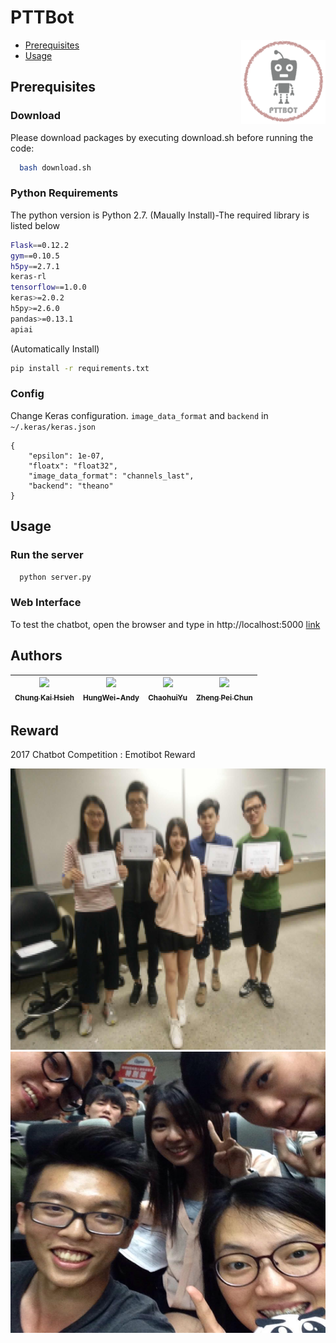 # PTTBot
<img align="right" width="135" height="135"
     title="PTTBot logo" src="./images/pttbot_icon.png">
* [Prerequisites](#prerequisites)
* [Usage](#usage)



## Prerequisites
### Download
Please download packages by executing download.sh before running the code:
```bash
  bash download.sh
```

### Python Requirements
The python version is Python 2.7.
(Maually Install)-The required library is listed below 
```bash
Flask==0.12.2
gym==0.10.5
h5py==2.7.1
keras-rl
tensorflow==1.0.0
keras>=2.0.2
h5py>=2.6.0
pandas>=0.13.1
apiai
```
(Automatically Install)
```bash
pip install -r requirements.txt
```

### Config
Change Keras configuration.
`image_data_format` and `backend` in `~/.keras/keras.json`
```
{
    "epsilon": 1e-07,
    "floatx": "float32",
    "image_data_format": "channels_last",
    "backend": "theano"
}
```

## Usage
### Run the server
```bash
  python server.py
```

### Web Interface
To test the chatbot, open the browser and type in http://localhost:5000 [link](http://localhost:5000)


## Authors
| [<img src="https://avatars3.githubusercontent.com/u/17563176?s=460&v=4" width="110px;"/><br /><sub><b>Chung Kai Hsieh</b></sub>](https://github.com/account)<br />        | [<img src="https://avatars0.githubusercontent.com/u/22479778?s=460&v=4" width="110px;"/><br /><sub><b>HungWei-Andy</b></sub>](https://github.com/HungWei-Andy)<br />  | [<img src="https://avatars0.githubusercontent.com/u/24911155?s=460&v=4" width="110px;"/><br /><sub><b>ChaohuiYu</b></sub>](https://github.com/ChaohuiYu)<br />          | [<img src="https://scontent.fkhh1-2.fna.fbcdn.net/v/t1.0-9/600984_382974335099334_1394295018_n.jpg?_nc_cat=0&_nc_eui2=v1%3AAeFtsIiDXhJctKU_uHiLGHyxIPQwqTW05v5zzQgkbXJXMSXwXKB8whndBJlFUGyy10L5KVE2QyTA6-CZWt0t4LRGrYRoIo2EskGN2jvTm8oEjg&oh=4a3114031fe396334dd22e3c2ee70839&oe=5B68F9E9" width="110px;"/><br /><sub><b>Zheng Pei Chun</b></sub>](https://www.facebook.com/rubbincheng?ref=br_rs)<br /> 
|:---:|:---:|:---:|:---:|
## Reward
2017 Chatbot Competition : Emotibot Reward
<p align="left">
<img src="./images/reward_people.png" alt="Reward picture" width="654" height="450"> <img src="./images/certificate.png" alt="Certificate" width="654" height="450">   
</p>


